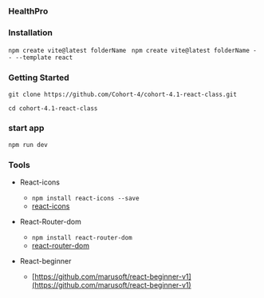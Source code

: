 ### HealthPro



### Installation 
`npm create vite@latest folderName`
` npm create vite@latest folderName -- --template react`
### Getting Started

`git clone https://github.com/Cohort-4/cohort-4.1-react-class.git`

`cd cohort-4.1-react-class`

### start app
`npm run dev`

### Tools
- React-icons
  - `npm install react-icons --save`
  - [react-icons](https://react-icons.github.io/react-icons/)
- React-Router-dom
  - `npm install react-router-dom`
  - [react-router-dom](https://v5.reactrouter.com/web/guides/quick-start)

- React-beginner
  - [https://github.com/marusoft/react-beginner-v1](https://github.com/marusoft/react-beginner-v1)